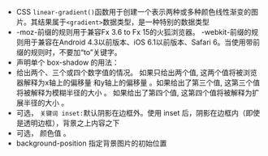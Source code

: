  - CSS `linear-gradient()`函数用于创建一个表示两种或多种颜色线性渐变的图片。其结果属于`<gradient>`数据类型，是一种特别的<image>数据类型
 - -moz-前缀的规则用于兼容Fx 3.6 to Fx 15的火狐浏览器。 -webkit-前缀的规则用于兼容在Android 4.3以前版本、iOS 6.1以前版本、Safari 6。当使用带前缀的规则时，不要加“to”关键字。
 - 声明单个 box-shadow 的用法：
 - 给出两个、三个或四个数字值的情况。
如果只给出两个值, 这两个值将被浏览器解释为x轴上的偏移量 <offset-x> 和y轴上的偏移量 <offset-y>。如果给出了第三个值, 这第三个值将被解释为模糊半径的大小 <blur-radius>。
如果给出了第四个值, 这第四个值将被解释为扩展半径的大小 <spread-radius>。
 - 可选， `关键词 inset:`默认阴影在边框外。使用 inset 后，阴影在边框内（即使是透明边框），背景之上内容之下
 - 可选， 颜色值 <color>。
 - background-position 指定背景图片的初始位置
 


   

